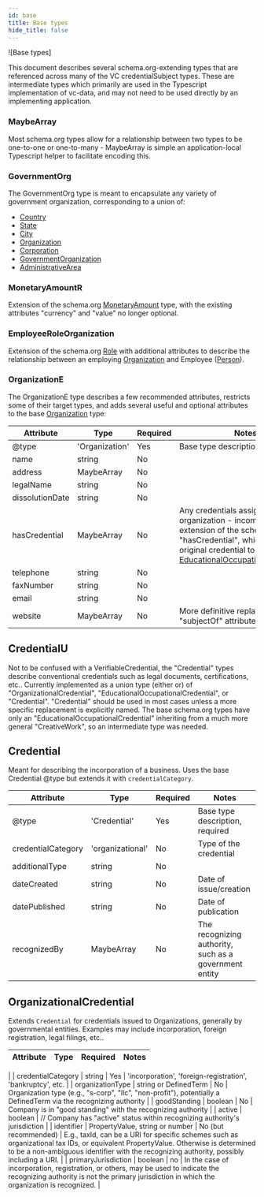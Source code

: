 ```yaml
---
id: base
title: Base types
hide_title: false
---
```


![Base types]

This document describes several schema.org-extending types that are referenced across many of the VC credentialSubject types.  These are intermediate types which primarily are used in the Typescript implementation of vc-data, and may not need to be used directly by an implementing application.

### MaybeArray

Most schema.org types allow for a relationship between two types to be one-to-one or one-to-many - MaybeArray is simple an application-local Typescript helper to facilitate encoding this.

### GovernmentOrg 

The GovernmentOrg type is meant to encapsulate any variety of government organization, corresponding to a union of:

 - [Country](https://schema.org/Country)
 - [State](https://schema.org/State)
 - [City](https://schema.org/City)
 - [Organization](https://schema.org/Organization)
 - [Corporation](https://schema.org/Corporation)
 - [GovernmentOrganization](https://schema.org/GovernmentOrganization)
 - [AdministrativeArea](https://schema.org/AdministrativeArea) 

### MonetaryAmountR

Extension of the schema.org [MonetaryAmount](https://schema.org/MonetaryAmount) type, with the existing attributes "currency" and "value" no longer optional.

### EmployeeRoleOrganization

Extension of the schema.org [Role](https://schema.org/Role) with additional attributes to describe the relationship between an employing [Organization](https://schema.org/Organization) and Employee ([Person](https://schema.org/Person)).

### OrganizationE

The OrganizationE type describes a few recommended attributes, restricts some of their target types, and adds several useful and optional attributes to the base [Organization](https://schema.org/Organization) type:

| Attribute | Type | Required | Notes |
| ---       | ---   | ---       | --- |
| @type | 'Organization' | Yes | Base type description, required |
| name | string | No | |
| address | MaybeArray<PostalAddress> | No | | 
| legalName | string | No | 
| dissolutionDate | string | No | |
| hasCredential | MaybeArray<CredentialU> | No | Any credentials assignable to an organization - incompatible extension of the schema.org "hasCredential", which restricts the original credential to [EducationalOccupationalCredential](EducationalOccupationalCredential). |
| telephone | string | No | |
| faxNumber | string | No | |
| email | string | No | |
| website | MaybeArray<WebSite> | No | More definitive replacement for "subjectOf" attribute. |


## CredentialU

Not to be confused with a VerifiableCredential, the "Credential" types describe conventional credentials such as legal documents, certifications, etc..  Currently implemented as a union type (either or) of "OrganizationalCredential", "EducationalOccupationalCredential", or "Credential".  "Credential" should be used in most cases unless a more specific replacement is explicitly named.  The base schema.org types have only an "EducationalOccupationalCredential" inheriting from a much more general "CreativeWork", so an intermediate type was needed.  

## Credential

Meant for describing the incorporation of a business.  Uses the base Credential @type but extends it with `credentialCategory`.


| Attribute | Type | Required | Notes |
| ---       | ---   | ---       | --- |
| @type | 'Credential' | Yes | Base type description, required |
| credentialCategory | 'organizational' | No | Type of the credential |
| additionalType | string | No |  |
| dateCreated | string | No | Date of issue/creation |
| datePublished | string | No | Date of publication |
| recognizedBy | MaybeArray<GovernmentOrg> | No | The recognizing authority, such as a government entity |


## OrganizationalCredential

Extends `Credential` for credentials issued to Organizations, generally by governmental entities.  Examples may include incorporation, foreign registration, legal filings, etc.. 

| Attribute | Type | Required | Notes |
| ---       | ---   | ---       | --- |
| 
| credentialCategory | string | Yes | 'incorporation', 'foreign-registration', 'bankruptcy', etc. |
| organizationType | string or DefinedTerm | No | Organization type (e.g., "s-corp", "llc", "non-profit"), potentially a DefinedTerm via the recognizing authority |
| goodStanding | boolean | No | Company is in "good standing" with the recognizing authority |
| active | boolean | // Company has "active" status within recognizing authority's jurisdiction |
| identifier | PropertyValue, string or number | No (but recommended) | E.g., taxId, can be a URI for specific schemes such as organizational tax IDs, or equivalent PropertyValue.  Otherwise is determined to be a non-ambiguous identifier with the recognizing authority, possibly including a URI. |
| primaryJurisdiction | boolean | no | In the case of incorporation, registration, or others, may be used to indicate the recognizing authority is not the primary jurisdiction in which the organization is recognized. | 
